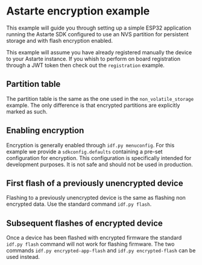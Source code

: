 <!---
  Copyright 2023 SECO Mind Srl

  SPDX-License-Identifier: LGPL-2.1-or-later OR Apache-2.0
-->

# Astarte encryption example

This example will guide you through setting up a simple ESP32 application running the Astarte SDK
configured to use an NVS partition for persistent storage and with flash encryption enabled.

This example will assume you have already registered manually the device to your Astarte instance.
If you whish to perform on board registration through a JWT token then check out the `registration`
example.

## Partition table

The partition table is the same as the one used in the `non_volatile_storage` example.
The only difference is that encrypted partitions are explicitly marked as such.

## Enabling encryption

Encryption is generally enabled through `idf.py menuconfig`. For this example we provide a
`sdkconfig.defaults` containing a pre-set configuration for encryption. This configuration is
specifically intended for development purposes. It is not safe and should not be used in
production.

## First flash of a previously unencrypted device

Flashing to a previously unencrypted device is the same as flashing non encrypted data.
Use the standard command `idf.py flash`.

## Subsequent flashes of encrypted device

Once a device has been flashed with encrypted firmware the standard `idf.py flash` command will
not work for flashing firmware.
The two commands `idf.py encrypted-app-flash` and `idf.py encrypted-flash` can be used instead.
